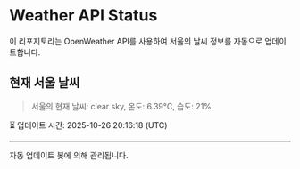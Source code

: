 
# Weather API Status

이 리포지토리는 OpenWeather API를 사용하여 서울의 날씨 정보를 자동으로 업데이트합니다.

## 현재 서울 날씨
> 서울의 현재 날씨: clear sky, 온도: 6.39°C, 습도: 21%

⏳ 업데이트 시간: 2025-10-26 20:16:18 (UTC)

---
자동 업데이트 봇에 의해 관리됩니다.
